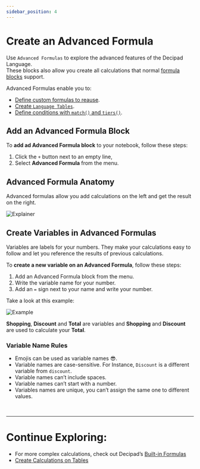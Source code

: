 ```yaml
---
sidebar_position: 4
---
```


# Create an Advanced Formula

Use `Advanced Formulas` to explore the advanced features of the Decipad Language. <br/>
These blocks also allow you create all calculations that normal [formula blocks](<(/docs/getting-started/formulas)>) support.

Advanced Formulas enable you to:

- [Define custom formulas to reause](/docs/formulas/formulas).
- [Create `Language Tables`](/docs/advances-concepts/language-tables).
- [Define conditions with `match()` and `tiers()`](/docs/advances-concepts/decision-tables).

## Add an Advanced Formula Block

To **add ad Advanced Formula block** to your notebook, follow these steps:

1.  Click the `+` button next to an empty line,
2.  Select **Advanced Formula** from the menu.

## Advanced Formula Anatomy

Advanced formulas allow you add calculations on the left and get the result on the right.

![Explainer](https://user-images.githubusercontent.com/12210180/198010628-9aa8bda8-d1f9-4b41-b6a6-ccc43b19e9e3.png)

## Create Variables in Advanced Formulas

Variables are labels for your numbers. They make your calculations easy to follow and let you reference the results of previous calculations.

To **create a new variable on an Advanced Formula**, follow these steps:

1. Add an Advanced Formula block from the menu.
2. Write the variable name for your number.
3. Add an `=` sign next to your name and write your number.

Take a look at this example:

![Example](https://user-images.githubusercontent.com/12210180/198111866-1475915c-bedc-4a08-ae4a-da904cda6d22.png)

**Shopping**, **Discount** and **Total** are variables and **Shopping** and **Discount** are used to calculate your **Total**.

### Variable Name Rules

- Emojis can be used as variable names 😎.
- Variable names are case-sensitive. For Instance, `Discount` is a different variable from `discount`.
- Variable names can’t include spaces.
- Variable names can’t start with a number.
- Variables names are unique, you can’t assign the same one to different values.

<br />

---

# Continue Exploring:

- For more complex calculations, check out Decipad’s [Built-in Formulas](/docs/formulas)
- [Create Calculations on Tables](/docs/quick-start/table-calculations)
